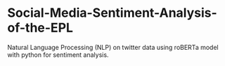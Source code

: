 # Social-Media-Sentiment-Analysis-of-the-EPL
Natural Language Processing (NLP) on twitter data using roBERTa model with python for sentiment analysis.
